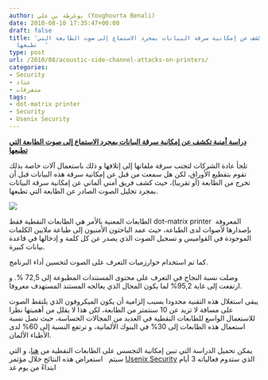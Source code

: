 ```yaml
---
author: يوغرطة بن علي (Youghourta Benali)
date: 2010-08-10 17:35:47+00:00
draft: false
title: 'دراسة أمنية تكشف عن إمكانية سرقة البيانات بمجرد الاستماع إلى صوت الطابعة التي
  تطبعها  '
type: post
url: /2010/08/acoustic-side-channel-attacks-on-printers/
categories:
- Security
- عتاد
- متفرقات
tags:
- dot-matrix printer
- Security
- Usenix Security
---
```


**[دراسة أمنية تكشف عن إمكانية سرقة البيانات بمجرد الاستماع إلى صوت الطابعة التي تطبعها](https://www.it-scoop.com/2010/08/acoustic-side-channel-attacks-on-printers)**




تلجأ عادة الشركات لتجنب سرقة ملفاتها إلى إتلافها و ذلك باستعمال آلات خاصة بذلك تقوم بتقطيع الأوراق، لكن هل سمعت من قبل عن إمكانية سرقة هذه البيانات قبل أن تخرج من الطابعة (أو تقريبا)، حيث كشف فريق أمني ألماني عن إمكانية سرقة البيانات بمجرد تحليل الصوت الصادر عن الطابعة التي تطبعها.




[![](https://www.it-scoop.com/wp-content/uploads/2010/08/dot-matrix-printer.jpg)
](https://www.it-scoop.com/2010/08/acoustic-side-channel-attacks-on-printers)


الطابعات المعنية بالأمر هي الطابعات النقطية فقط dot-matrix printer  المعروفة بإصدارها لأصوات لدى الطباعة، حيث عمد الباحثون الأمنيون إلى طباعة ملايين الكلمات الموجودة في القواميس و تسجيل الصوت الذي يصدر عن كل كلمة و إدخالها في قاعدة بيانات كبيرة.

كما تم استخدام خوارزميات التعرف على الصوت لتحسين أداء البرنامج.

وصلت نسبة النجاح في التعرف على محتوى المستندات المطبوعة إلى 72,5 %. و ارتفعت إلى غاية 95,2% لما يكون المجال الذي يعالجه المستند المستهدف معروفا.

يبقى استغلال هذه التقنية محدودا بسبب إلزامية أن يكون الميكروفون الذي يلتقط الصوت على مسافة لا تزيد عن 10 سنتمتر من الطابعة، لكن هذا لا يقلل من أهميتها نظرا للاستعمال الواسع للطابعات النقطية في العديد من المجالات الحساسة، حيث تصل نسبة استعمال هذه الطابعات إلى 30% في البنوك الألمانية، و ترتفع النسبة إلى 60% لدى الأطباء الألمان.

يمكن تحميل الدراسة التي تبين إمكانية التجسس على الطابعات النقطية من [هنا](http://people.csail.mit.edu/costan/readings/usenix_papers/Backes.pdf)، و التي سيتم   استعراض هذه النتائج خلال مؤتمر [Usenix Security](http://www.usenix.org/) الذي ستدوم فعالياته 3 أيام ابتداءً من يوم غد
